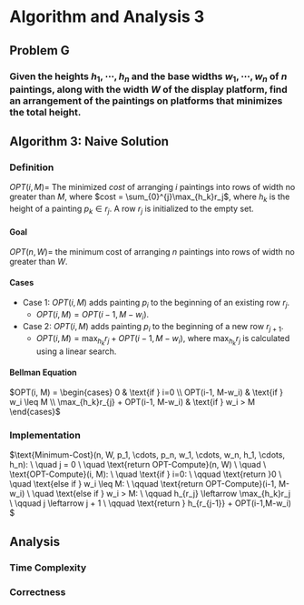 # Algorithm and Analysis 3

## Problem G
### Given the heights $h_1, \cdots, h_n$ and the base widths $w_1, \cdots, w_n$ of $n$ paintings, along with the width $W$ of the display platform, find an arrangement of the paintings on platforms that minimizes the total height. 

## Algorithm 3: Naive Solution
### Definition
$OPT(i, M) =$ The minimized $cost$ of arranging $i$ paintings into rows of width no greater than $M$, where $cost = \sum_{0}^{j}\max_{h_k}r_j$, where $h_k$ is the height of a painting $p_k \in r_j$. A row $r_j$ is initialized to the empty set. 

#### Goal
$OPT(n, W) =$ the minimum cost of arranging $n$ paintings into rows of width no greater than $W$. 

#### Cases
- Case 1: $OPT(i, M)$ adds painting $p_i$ to the beginning of an existing row $r_j$. 
    - $OPT(i, M) = OPT(i-1, M-w_i)$. 
- Case 2: $OPT(i, M)$ adds painting $p_i$ to the beginning of a new row $r_{j+1}$. 
    - $OPT(i, M) = \max_{h_k}r_j + OPT(i-1, M-w_i)$, where $\max_{h_k}{r_j}$ is calculated using a linear search. 

#### Bellman Equation
$OPT(i, M) = 
\begin{cases}
    0 & \text{if } i=0 \\
    OPT(i-1, M-w_i) & \text{if } w_i \leq M \\
    \max_{h_k}r_{j} + OPT(i-1, M-w_i) & \text{if } w_i > M
\end{cases}$

### Implementation
$\text{Minimum-Cost}(n, W, p_1, \cdots, p_n, w_1, \cdots, w_n, h_1, \cdots, h_n): \\
\quad j = 0 \\
\quad \text{return OPT-Compute}(n, W) \\
\quad \\
\text{OPT-Compute}(i, M): \\
\quad \text{if } i=0: \\
\qquad \text{return }0 \\
\quad \text{else if } w_i \leq M: \\
\qquad \text{return OPT-Compute}(i-1, M-w_i) \\
\quad \text{else if } w_i > M: \\
\qquad h_{r_j} \leftarrow \max_{h_k}r_j \\ 
\qquad j \leftarrow j + 1 \\
\qquad \text{return } h_{r_{j-1}} + OPT(i-1,M-w_i)
$

## Analysis
### Time Complexity


### Correctness
<!-- Write Correctness Analysis Here!!!!-->
